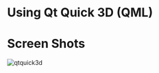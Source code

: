 Using Qt Quick 3D (QML)
=======================

# Screen Shots

![qtquick3d](https://raw.githubusercontent.com/ring-lang/ring/master/samples/other/UsingQML/sample12/images/shot1.png)
